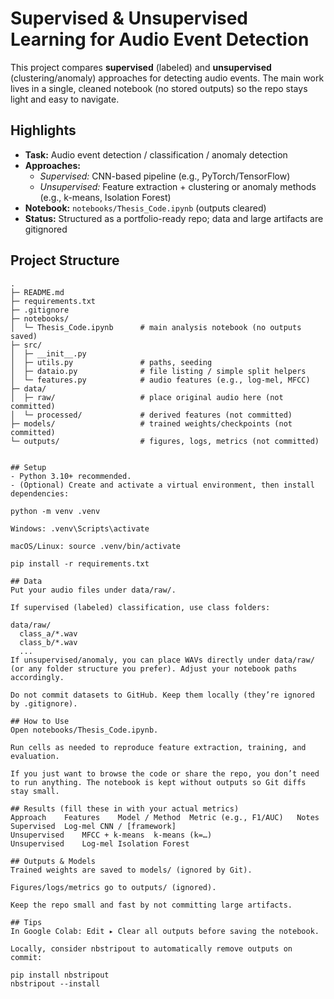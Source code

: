 # Supervised & Unsupervised Learning for Audio Event Detection

This project compares **supervised** (labeled) and **unsupervised** (clustering/anomaly) approaches for detecting audio events. The main work lives in a single, cleaned notebook (no stored outputs) so the repo stays light and easy to navigate.

## Highlights
- **Task:** Audio event detection / classification / anomaly detection  
- **Approaches:**  
  - *Supervised:* CNN-based pipeline (e.g., PyTorch/TensorFlow)  
  - *Unsupervised:* Feature extraction + clustering or anomaly methods (e.g., k-means, Isolation Forest)  
- **Notebook:** `notebooks/Thesis_Code.ipynb` (outputs cleared)  
- **Status:** Structured as a portfolio-ready repo; data and large artifacts are gitignored

## Project Structure
```text
.
├─ README.md
├─ requirements.txt
├─ .gitignore
├─ notebooks/
│  └─ Thesis_Code.ipynb      # main analysis notebook (no outputs saved)
├─ src/
│  ├─ __init__.py
│  ├─ utils.py               # paths, seeding
│  ├─ dataio.py              # file listing / simple split helpers
│  └─ features.py            # audio features (e.g., log-mel, MFCC)
├─ data/
│  ├─ raw/                   # place original audio here (not committed)
│  └─ processed/             # derived features (not committed)
├─ models/                   # trained weights/checkpoints (not committed)
└─ outputs/                  # figures, logs, metrics (not committed)


## Setup
- Python 3.10+ recommended.  
- (Optional) Create and activate a virtual environment, then install dependencies:

python -m venv .venv

Windows: .venv\Scripts\activate

macOS/Linux: source .venv/bin/activate

pip install -r requirements.txt

## Data
Put your audio files under data/raw/.

If supervised (labeled) classification, use class folders:

data/raw/
  class_a/*.wav
  class_b/*.wav
  ...
If unsupervised/anomaly, you can place WAVs directly under data/raw/ (or any folder structure you prefer). Adjust your notebook paths accordingly.

Do not commit datasets to GitHub. Keep them locally (they’re ignored by .gitignore).

## How to Use
Open notebooks/Thesis_Code.ipynb.

Run cells as needed to reproduce feature extraction, training, and evaluation.

If you just want to browse the code or share the repo, you don’t need to run anything. The notebook is kept without outputs so Git diffs stay small.

## Results (fill these in with your actual metrics)
Approach	Features	Model / Method	Metric (e.g., F1/AUC)	Notes
Supervised	Log-mel	CNN / [framework]		
Unsupervised	MFCC + k-means	k-means (k=…)		
Unsupervised	Log-mel	Isolation Forest		

## Outputs & Models
Trained weights are saved to models/ (ignored by Git).

Figures/logs/metrics go to outputs/ (ignored).

Keep the repo small and fast by not committing large artifacts.

## Tips
In Google Colab: Edit ▸ Clear all outputs before saving the notebook.

Locally, consider nbstripout to automatically remove outputs on commit:

pip install nbstripout
nbstripout --install
